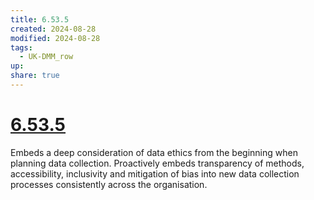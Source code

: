 ```yaml
---
title: 6.53.5
created: 2024-08-28
modified: 2024-08-28
tags:
  - UK-DMM_row
up: 
share: true
---
```

# [6.53.5](6.53.5.md)

Embeds a deep consideration of data ethics from the beginning when planning data collection. Proactively embeds transparency of methods, accessibility, inclusivity and mitigation of bias into new data collection processes consistently across the organisation.
